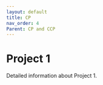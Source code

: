 ```yaml
---
layout: default
title: CP
nav_order: 4
Parent: CP and CCP
---
```

# Project 1

Detailed information about Project 1.